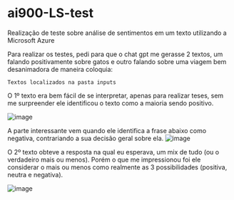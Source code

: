 # ai900-LS-test
Realização de teste sobre análise de sentimentos em um texto utilizando a Microsoft Azure

Para realizar os testes, pedi para que o chat gpt me gerasse 2 textos, um falando positivamente sobre gatos e outro falando sobre uma viagem bem desanimadora de maneira coloquia:

`Textos localizados na pasta inputs`

O 1º texto era bem fácil de se interpretar, apenas para realizar teses, sem me surpreender ele identificou o texto como a maioria sendo positivo.

![image](https://github.com/user-attachments/assets/cacc345c-160d-4ea5-97e0-7bde6aec6b4a)


A parte interessante vem quando ele identifica a frase abaixo como negativa, contrariando a sua decisão geral sobre ela.
![image](https://github.com/user-attachments/assets/3478804e-7622-405a-9946-ff561b5b8e14)


O 2º texto obteve a resposta na qual eu esperava, um mix de tudo (ou o verdadeiro mais ou menos). Porém o que me impressionou foi ele considerar o mais ou menos como realmente as 3 possibilidades (positiva, neutra e negativa).

![image](https://github.com/user-attachments/assets/c4f16b57-bb50-4bbf-8c0d-ce57c381375c)
